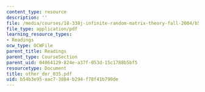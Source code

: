 ```yaml
---
content_type: resource
description: ''
file: /media/courses/18-338j-infinite-random-matrix-theory-fall-2004/b54b3e95aac73884b294f78f41b790de_other_der_035.pdf
file_type: application/pdf
learning_resource_types:
- Readings
ocw_type: OCWFile
parent_title: Readings
parent_type: CourseSection
parent_uid: 04064129-824e-a37f-053d-15c1788b5bf5
resourcetype: Document
title: other_der_035.pdf
uid: b54b3e95-aac7-3884-b294-f78f41b790de
---
```

